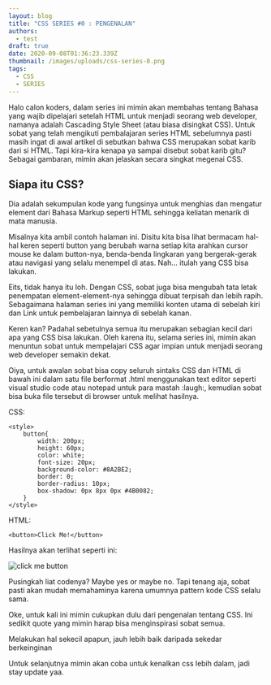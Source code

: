 ```yaml
---
layout: blog
title: "CSS SERIES #0 : PENGENALAN"
authors:
  - test
draft: true
date: 2020-09-08T01:36:23.339Z
thumbnail: /images/uploads/css-series-0.png
tags:
  - CSS
  - SERIES
---
```

Halo calon koders, dalam series ini mimin akan membahas tentang Bahasa yang wajib dipelajari setelah HTML untuk menjadi seorang web developer, namanya adalah Cascading Style Sheet (atau biasa disingkat CSS). Untuk sobat yang telah mengikuti pembalajaran series HTML sebelumnya pasti masih ingat di awal artikel di sebutkan bahwa CSS merupakan sobat karib dari si HTML. Tapi kira-kira kenapa ya sampai disebut sobat karib gitu? Sebagai gambaran, mimin akan jelaskan secara singkat megenai CSS.

## Siapa itu CSS?

Dia adalah sekumpulan kode yang fungsinya untuk menghias dan mengatur element dari Bahasa Markup seperti HTML sehingga keliatan menarik di mata manusia.

Misalnya kita ambil contoh halaman ini. Disitu kita bisa lihat bermacam hal-hal keren seperti button yang berubah warna setiap kita arahkan cursor mouse ke dalam button-nya, benda-benda lingkaran yang bergerak-gerak atau navigasi yang selalu menempel di atas. Nah… itulah yang CSS bisa lakukan.

Eits, tidak hanya itu loh. Dengan CSS, sobat juga bisa mengubah tata letak penempatan element-element-nya sehingga dibuat terpisah dan lebih rapih. Sebagaimana halaman series ini yang memiliki konten utama di sebelah kiri dan Link untuk pembelajaran lainnya di sebelah kanan.

Keren kan? Padahal sebetulnya semua itu merupakan sebagian kecil dari apa yang CSS bisa lakukan. Oleh karena itu, selama series ini, mimin akan menuntun sobat untuk mempelajari CSS agar impian untuk menjadi seorang web developer semakin dekat.

Oiya, untuk awalan sobat bisa copy seluruh sintaks CSS dan HTML di bawah ini dalam satu file berformat .html menggunakan text editor seperti visual studio code atau notepad untuk para mastah :laugh:, kemudian sobat bisa buka file tersebut di browser untuk melihat hasilnya.

CSS:



```
<style>
    button{
        width: 200px; 
        height: 60px;
        color: white;
        font-size: 20px; 
        background-color: #8A2BE2; 
        border: 0; 
        border-radius: 10px; 
        box-shadow: 0px 8px 0px #4B0082;
    }
</style>

```

HTML:

```
<button>Click Me!</button>
```

Hasilnya akan terlihat seperti ini:

![click me button](/images/uploads/button.png "click me button")

Pusingkah liat codenya? Maybe yes or maybe no. Tapi tenang aja, sobat pasti akan mudah memahaminya karena umumnya pattern kode CSS selalu sama.

Oke, untuk kali ini mimin cukupkan dulu dari pengenalan tentang CSS. Ini sedikit quote yang mimin harap bisa menginspirasi sobat semua.

Melakukan hal sekecil apapun, jauh lebih baik daripada sekedar berkeinginan

Untuk selanjutnya mimin akan coba untuk kenalkan css lebih dalam, jadi stay update yaa.